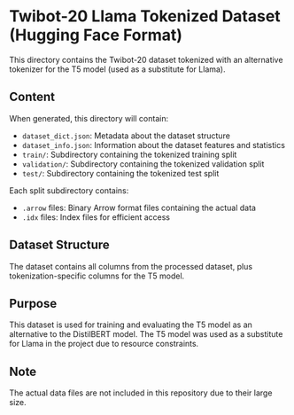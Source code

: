 # Twibot-20 Llama Tokenized Dataset (Hugging Face Format)

This directory contains the Twibot-20 dataset tokenized with an alternative tokenizer for the T5 model (used as a substitute for Llama).

## Content

When generated, this directory will contain:
- `dataset_dict.json`: Metadata about the dataset structure
- `dataset_info.json`: Information about the dataset features and statistics
- `train/`: Subdirectory containing the tokenized training split
- `validation/`: Subdirectory containing the tokenized validation split
- `test/`: Subdirectory containing the tokenized test split

Each split subdirectory contains:
- `.arrow` files: Binary Arrow format files containing the actual data
- `.idx` files: Index files for efficient access

## Dataset Structure

The dataset contains all columns from the processed dataset, plus tokenization-specific columns for the T5 model.

## Purpose

This dataset is used for training and evaluating the T5 model as an alternative to the DistilBERT model. The T5 model was used as a substitute for Llama in the project due to resource constraints.

## Note

The actual data files are not included in this repository due to their large size.
